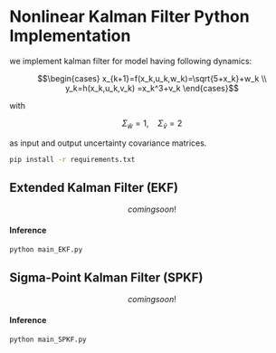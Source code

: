 # Nonlinear Kalman Filter Python Implementation

we implement kalman filter for model having following dynamics:

```math
\begin{cases}
x_{k+1}=f(x_k,u_k,w_k)=\sqrt{5+x_k}+w_k \\
y_k=h(x_k,u_k,v_k) =x_k^3+v_k
\end{cases}
```


with
```math
\Sigma_{\tilde{w}} = 1, \ \ \ \ \Sigma_{\tilde{v}} = 2
``` 
as input and output uncertainty covariance matrices.

```bash
pip install -r requirements.txt
```

## Extended Kalman Filter (EKF)

```math
coming soon!
```

#### Inference
```bash
python main_EKF.py
```

## Sigma-Point Kalman Filter (SPKF)

```math
coming soon!
```

#### Inference
```bash
python main_SPKF.py
```

